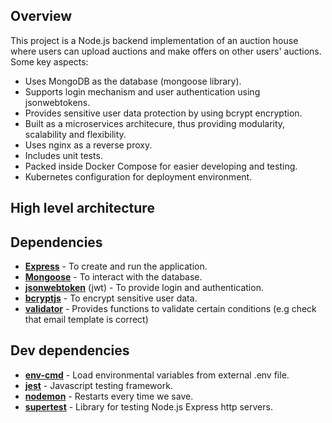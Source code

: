 ## Overview

This project is a Node.js backend implementation of an auction house where users can upload auctions and make offers on other users' auctions.
Some key aspects:
  - Uses MongoDB as the database (mongoose library).
  - Supports login mechanism and user authentication using jsonwebtokens.
  - Provides sensitive user data protection by using bcrypt encryption.
  - Built as a microservices architecure, thus providing modularity, scalability and flexibility.
  - Uses nginx as a reverse proxy.
  - Includes unit tests.
  - Packed inside Docker Compose for easier developing and testing.
  - Kubernetes configuration for deployment environment.
  
 
 ## High level architecture
 
 
 
 
## Dependencies
  - [**Express**](https://www.npmjs.com/package/express) - To create and run the application.
  - [**Mongoose**](https://www.npmjs.com/package/mongoose) - To interact with the database.
  - [**jsonwebtoken**](https://www.npmjs.com/package/jwt) (jwt) - To provide login and authentication.
  - [**bcryptjs**](https://www.npmjs.com/package/bcrypt) - To encrypt sensitive user data.
  - [**validator**](https://www.npmjs.com/package/validator) - Provides functions to validate certain conditions (e.g check that email template is correct)

## Dev dependencies
  - [**env-cmd**](https://www.npmjs.com/package/env-cmd) - Load environmental variables from external .env file.
  - [**jest**](https://www.npmjs.com/package/jest) - Javascript testing framework.
  - [**nodemon**](https://www.npmjs.com/package/nodemon) - Restarts every time we save.
  - [**supertest**](https://www.npmjs.com/package/supertest) - Library for testing Node.js Express http servers.
